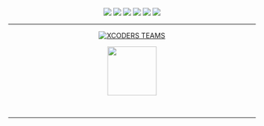 <p align="center">
  <img src="https://img.shields.io/badge/-JavaScript-black?style=flat-square&logo=javascript" />
  <img src="https://img.shields.io/badge/-Node.js-black?style=flat-square&logo=Node.js" />
  <img src="https://img.shields.io/badge/-HTML5-black?style=flat-square&logo=html5&logoColor=e34f26" />
  <img src="https://img.shields.io/badge/-CSS3-black?style=flat-square&logo=css3&logoColor=1572b6" />
  <img src="https://img.shields.io/badge/-Git-black?style=flat-square&logo=git" />
  <img src="https://img.shields.io/badge/-GitHub-black?style=flat-square&logo=github" /> <br>
</p>

___

<p align="center">
<a target="_blank" href="https://github.com/xcoders-teams/"><img alt="XCODERS TEAMS" src="https://img.shields.io/badge/XCODERS TEAMS%20-%23121011.svg?&style=for-the-badge&logo=ubuntu&logoColor=white"></a>
</p>

<p align="center">
<img height="100" src="https://profile-counter.deno.dev/ds6/count.svg" />
</p><br>

___
<!-- ### 💀 My social networks:
- [Instagram](https://instagram.com/07.5.01)
- [Telegram](https://t.me/tewzwei)
- [WhatsApp](https://wa.me/50768888888)
- [X](https://x.com/tewzwei) 
 -->
<!-- [![GitHub WidgetBox](https://github-widgetbox.vercel.app/api/profile?username=ds6&data=followers,repositories,stars,commits&theme=nautilus)](https://github.com/ds6) -->
